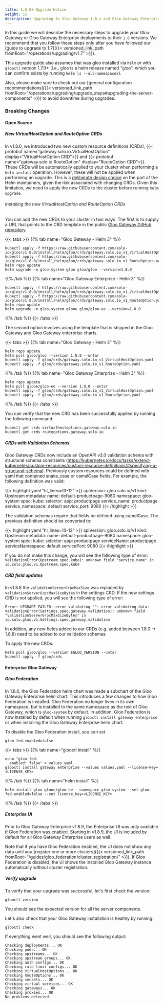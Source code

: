 ```yaml
---
title: 1.8.0+ Upgrade Notice
weight: 55
description: Upgrading to Gloo Gateway 1.8.x and Gloo Gateway Enterprise 1.8.x
---
```


In this guide we will describe the necessary steps to upgrade your Gloo Gateway or Gloo Gateway Enterprise deployments to their `1.8`
versions. We recommend that you follow these steps only after you have followed our [guide to upgrade to 1.7]({{< versioned_link_path fromRoot="/operations/upgrading/v1.7" >}}).

This upgrade guide also assumes that was gloo installed via `helm` or with `glooctl` version 1.7.0+
(i.e., gloo is a helm release named "gloo", which you can confirm exists by running `helm ls --all-namespaces`).

Also, please make sure to check out our [general configuration recommendations]({{< versioned_link_path fromRoot="/operations/upgrading/upgrade_steps#upgrading-the-server-components" >}}) to avoid downtime during upgrades.

### Breaking Changes

#### Open Source

##### New VirtualHostOption and RouteOption CRDs

In v1.8.0, we introduced two new custom resource definitions (CRDs), {{< protobuf name="gateway.solo.io.VirtualHostOption" display="VirtualHostOption CRD">}} and
{{< protobuf name="gateway.solo.io.RouteOption" display="RouteOption CRD">}}. These CRDs will be automatically applied to your cluster when performing a `helm install` operation.
However, these will not be applied when performing an upgrade. This is a [deliberate design choice](https://helm.sh/docs/topics/charts/#limitations-on-crds) on the part of the 
Helm maintainers, given the risk associated with changing CRDs. Given this limitation, we need to apply the new CRDs to the cluster before running
`helm upgrade`.

###### Installing the new VirtualHostOption and RouteOption CRDs
You can add the new CRDs to your cluster in two ways. The first is to supply a URL that points to the CRD template in the public
[Gloo Gateway GitHub repository](https://github.com/solo-io/gloo)

{{< tabs >}}
{{% tab name="Gloo Gateway - Helm 3" %}}
```shell script
kubectl apply -f https://raw.githubusercontent.com/solo-io/gloo/v1.8.0/install/helm/gloo/crds/gateway.solo.io_v1_VirtualHostOption.yaml
kubectl apply -f https://raw.githubusercontent.com/solo-io/gloo/v1.8.0/install/helm/gloo/crds/gateway.solo.io_v1_RouteOption.yaml
helm repo update
helm upgrade -n gloo-system gloo gloo/gloo --version=1.8.0
```
{{% /tab %}}
{{% tab name="Gloo Gateway Enterprise - Helm 3" %}}
```shell script
kubectl apply -f https://raw.githubusercontent.com/solo-io/gloo/v1.8.0/install/helm/gloo/crds/gateway.solo.io_v1_VirtualHostOption.yaml
kubectl apply -f https://raw.githubusercontent.com/solo-io/gloo/v1.8.0/install/helm/gloo/crds/gateway.solo.io_v1_RouteOption.yaml
helm repo update
helm upgrade -n gloo-system glooe gloo/gloo-ee --version=1.8.0
```
{{% /tab %}}
{{< /tabs >}}

The second option involves using the template that is shipped in the Gloo Gateway and Gloo Gateway enterprise charts.

{{< tabs >}}
{{% tab name="Gloo Gateway - Helm 3" %}}
```shell script
helm repo update
helm pull gloo/gloo --version 1.8.0 --untar
kubectl apply -f gloo/crds/gateway.solo.io_v1_VirtualHostOption.yaml
kubectl apply -f gloo/crds/gateway.solo.io_v1_RouteOption.yaml
```
{{% /tab %}}
{{% tab name="Gloo Gateway Enterprise - Helm 3" %}}
```shell script
helm repo update
helm pull glooe/gloo-ee --version 1.8.0 --untar
kubectl apply -f gloo/crds/gateway.solo.io_v1_VirtualHostOption.yaml
kubectl apply -f gloo/crds/gateway.solo.io_v1_RouteOption.yaml
```
{{% /tab %}}
{{< /tabs >}}

You can verify that the new CRD has been successfully applied by running the following command:

```shell script
kubectl get crds virtualhostoptions.gateway.solo.io
kubectl get crds routeoptions.gateway.solo.io
```

##### CRDs with Validation Schemas
Gloo Gateway CRDs now include an OpenAPI v3.0 validation schema with structural schema constraints (https://kubernetes.io/docs/tasks/extend-kubernetes/custom-resources/custom-resource-definitions/#specifying-a-structural-schema).
Previously custom resources could be defined with yaml that contained snake_case or camelCase fields. For example, the following definition was valid:

{{< highlight yaml "hl_lines=10-12" >}}
apiVersion: gloo.solo.io/v1
kind: Upstream
metadata:
  name: default-productpage-9080
  namespace: gloo-system
spec:
  kube:
    selector:
      app: productpage
    service_name: productpage
    service_namespace: default
    service_port: 9080
{{< /highlight >}}

The validation schemas require that fields be defined using camelCase. The previous definition should be converted to:

{{< highlight yaml "hl_lines=10-12" >}}
apiVersion: gloo.solo.io/v1
kind: Upstream
metadata:
  name: default-productpage-9080
  namespace: gloo-system
spec:
  kube:
    selector:
      app: productpage
    serviceName: productpage
    serviceNamespace: default
    servicePort: 9080
{{< /highlight >}}

If you do not make this change, you will see the following type of error:
`ValidationError(Upstream.spec.kube): unknown field "service_name" in io.solo.gloo.v1.Upstream.spec.kube`

##### CRD field updates

In v1.8.8 the `validationServerGrpcMaxSize` was replaced by `validationServerGrpcMaxSizeBytes` in the settings CRD.
If the new settings CRD is not applied, you will see the following type of error:

`Error: UPGRADE FAILED: error validating "": error validating data: ValidationError(Settings.spec.gateway.validation): unknown field "validationServerGrpcMaxSizeBytes" in io.solo.gloo.v1.Settings.spec.gateway.validation`

In addition, any new fields added to our CRDs (e.g. added between 1.8.0 -> 1.8.8) need to be added to our validation schemas.

To apply the new CRDs:
```
helm pull gloo/gloo --version $GLOO_VERSION --untar
kubectl apply -f gloo/crds
```

#### Enterprise Gloo Gateway

##### Gloo Federation

In 1.8.0, the Gloo Federation helm chart was made a subchart of the Gloo Gateway Enterprise helm chart. This introduces
a few changes to how Gloo Federation is installed. Gloo Federation no longer lives in its own namespace, but is installed
to the same namespace as the rest of Gloo Gateway, which is `gloo-system` by default. 
In addition, Gloo Federation is now installed by default when running `glooctl install gateway enterprise`
or when installing the Gloo Gateway Enterprise helm chart. 

To disable the Gloo Federation install, you can set
```shell script
gloo-fed.enabled=false
```

{{< tabs >}}
{{% tab name="glooctl install" %}}
```shell script
echo "gloo-fed:
  enabled: false" > values.yaml
glooctl install gateway enterprise --values values.yaml --license-key=<LICENSE_KEY>
```
{{% /tab %}}
{{% tab name="helm install" %}}
```shell script
helm install gloo glooe/gloo-ee --namespace gloo-system --set gloo-fed.enabled=false --set license_key=<LICENSE_KEY>
```
{{% /tab %}}
{{< /tabs >}}

##### Enterprise UI

Prior to Gloo Gateway Enterprise v1.8.9, the Enterprise UI was only available if Gloo Federation was enabled.
Starting in v1.8.9, the UI is included by default for all Gloo Gateway Enterprise users as well.

Note that if you have Gloo Federation enabled, the UI does not show any data until you [register one or more clusters]({{< versioned_link_path fromRoot="/guides/gloo_federation/cluster_registration/" >}}). If Gloo Federation is disabled, the UI shows the installed Gloo Gateway instance automatically without cluster registration.

##### Verify upgrade
To verify that your upgrade was successful, let's first check the version:

```shell script
glooctl version
```

You should see the expected version for all the server components.

Let's also check that your Gloo Gateway installation is healthy by running:

```shell script
glooctl check
```

If everything went well, you should see the following output:

```shell script
Checking deployments... OK
Checking pods... OK
Checking upstreams... OK
Checking upstream groups... OK
Checking auth configs... OK
Checking rate limit configs... OK
Checking VirtualHostOptions... OK
Checking RouteOptions... OK
Checking secrets... OK
Checking virtual services... OK
Checking gateways... OK
Checking proxies... OK
No problems detected.
```
